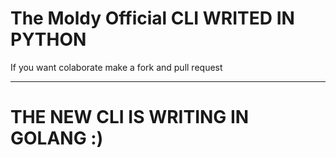 # The Moldy Official CLI WRITED IN PYTHON

If you want colaborate make a fork and pull request

---

# THE NEW CLI IS WRITING IN GOLANG :)

